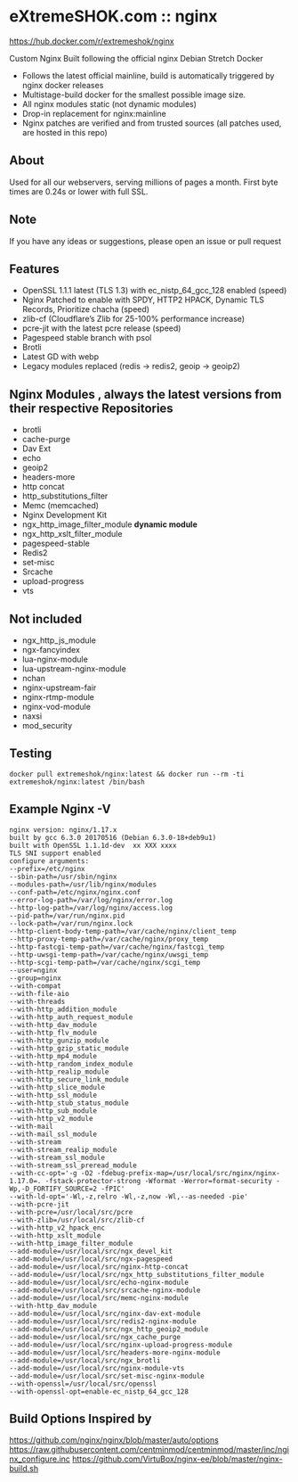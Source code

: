 # eXtremeSHOK.com :: nginx

https://hub.docker.com/r/extremeshok/nginx

Custom Nginx Built following the official nginx Debian Stretch Docker

* Follows the latest official mainline, build is automatically triggered by nginx docker releases
* Multistage-build docker for the smallest possible image size.
* All nginx modules static (not dynamic modules)
* Drop-in replacement for nginx:mainline
* Nginx patches are verified and from trusted sources (all patches used, are hosted in this repo)

## About
Used for all our webservers, serving millions of pages a month. First byte times are 0.24s or lower with full SSL.

## Note
If you have any ideas or suggestions, please open an issue or pull request

## Features
* OpenSSL 1.1.1 latest (TLS 1.3) with ec_nistp_64_gcc_128 enabled (speed)
* Nginx Patched to enable with SPDY, HTTP2 HPACK, Dynamic TLS Records, Prioritize chacha (speed)
* zlib-cf (Cloudflare’s Zlib for 25-100% performance increase)
* pcre-jit with the latest pcre release (speed)
* Pagespeed stable branch with psol
* Brotli
* Latest GD with webp
* Legacy modules replaced (redis -> redis2, geoip -> geoip2)

## Nginx Modules , always the latest versions from their respective Repositories
* brotli
* cache-purge
* Dav Ext
* echo
* geoip2
* headers-more
* http concat
* http_substitutions_filter
* Memc (memcached)
* Nginx Development Kit
* ngx_http_image_filter_module **dynamic module**
* ngx_http_xslt_filter_module
* pagespeed-stable
* Redis2
* set-misc
* Srcache
* upload-progress
* vts

## Not included
* ngx_http_js_module
* ngx-fancyindex
* lua-nginx-module
* lua-upstream-nginx-module
* nchan
* nginx-upstream-fair
* nginx-rtmp-module
* nginx-vod-module
* naxsi
* mod_security

## Testing
```
docker pull extremeshok/nginx:latest && docker run --rm -ti extremeshok/nginx:latest /bin/bash
```

## Example Nginx -V
```
nginx version: nginx/1.17.x
built by gcc 6.3.0 20170516 (Debian 6.3.0-18+deb9u1)
built with OpenSSL 1.1.1d-dev  xx XXX xxxx
TLS SNI support enabled
configure arguments:
--prefix=/etc/nginx
--sbin-path=/usr/sbin/nginx
--modules-path=/usr/lib/nginx/modules
--conf-path=/etc/nginx/nginx.conf
--error-log-path=/var/log/nginx/error.log
--http-log-path=/var/log/nginx/access.log
--pid-path=/var/run/nginx.pid
--lock-path=/var/run/nginx.lock
--http-client-body-temp-path=/var/cache/nginx/client_temp
--http-proxy-temp-path=/var/cache/nginx/proxy_temp
--http-fastcgi-temp-path=/var/cache/nginx/fastcgi_temp
--http-uwsgi-temp-path=/var/cache/nginx/uwsgi_temp
--http-scgi-temp-path=/var/cache/nginx/scgi_temp
--user=nginx
--group=nginx
--with-compat
--with-file-aio
--with-threads
--with-http_addition_module
--with-http_auth_request_module
--with-http_dav_module
--with-http_flv_module
--with-http_gunzip_module
--with-http_gzip_static_module
--with-http_mp4_module
--with-http_random_index_module
--with-http_realip_module
--with-http_secure_link_module
--with-http_slice_module
--with-http_ssl_module
--with-http_stub_status_module
--with-http_sub_module
--with-http_v2_module
--with-mail
--with-mail_ssl_module
--with-stream
--with-stream_realip_module
--with-stream_ssl_module
--with-stream_ssl_preread_module
--with-cc-opt='-g -O2 -fdebug-prefix-map=/usr/local/src/nginx/nginx-1.17.0=. -fstack-protector-strong -Wformat -Werror=format-security -Wp,-D_FORTIFY_SOURCE=2 -fPIC'
--with-ld-opt='-Wl,-z,relro -Wl,-z,now -Wl,--as-needed -pie'
--with-pcre-jit
--with-pcre=/usr/local/src/pcre
--with-zlib=/usr/local/src/zlib-cf
--with-http_v2_hpack_enc
--with-http_xslt_module
--with-http_image_filter_module
--add-module=/usr/local/src/ngx_devel_kit
--add-module=/usr/local/src/ngx-pagespeed
--add-module=/usr/local/src/nginx-http-concat
--add-module=/usr/local/src/ngx_http_substitutions_filter_module
--add-module=/usr/local/src/echo-nginx-module
--add-module=/usr/local/src/srcache-nginx-module
--add-module=/usr/local/src/memc-nginx-module
--with-http_dav_module
--add-module=/usr/local/src/nginx-dav-ext-module
--add-module=/usr/local/src/redis2-nginx-module
--add-module=/usr/local/src/ngx_http_geoip2_module
--add-module=/usr/local/src/ngx_cache_purge
--add-module=/usr/local/src/nginx-upload-progress-module
--add-module=/usr/local/src/headers-more-nginx-module
--add-module=/usr/local/src/ngx_brotli
--add-module=/usr/local/src/nginx-module-vts
--add-module=/usr/local/src/set-misc-nginx-module
--with-openssl=/usr/local/src/openssl
--with-openssl-opt=enable-ec_nistp_64_gcc_128
```

## Build Options Inspired by
https://github.com/nginx/nginx/blob/master/auto/options https://raw.githubusercontent.com/centminmod/centminmod/master/inc/nginx_configure.inc https://github.com/VirtuBox/nginx-ee/blob/master/nginx-build.sh
